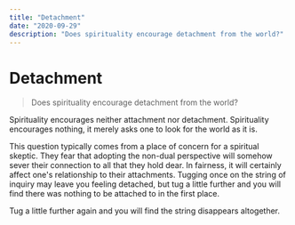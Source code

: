 ```yaml
---
title: "Detachment"
date: "2020-09-29"
description: "Does spirituality encourage detachment from the world?"
---
```


# Detachment

> Does spirituality encourage detachment from the world?

Spirituality encourages neither attachment nor detachment. Spirituality encourages nothing, it merely asks one to look for the world as it is. 

This question typically comes from a place of concern for a spiritual skeptic. They fear that adopting the non-dual perspective will somehow sever their connection to all that they hold dear. In fairness, it will certainly affect one's relationship to their attachments. Tugging once on the string of inquiry may leave you feeling detached, but tug a little further and you will find there was nothing to be attached to in the first place.

Tug a little further again and you will find the string disappears altogether.